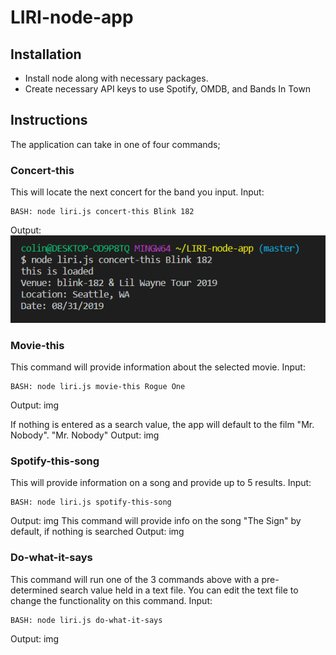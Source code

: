 # LIRI-node-app

## Installation
* Install node along with necessary packages.
* Create necessary API keys to use Spotify, OMDB, and Bands In Town

## Instructions
The application can take in one of four commands;

### Concert-this
This will locate the next concert for the band you input.
Input:
```
BASH: node liri.js concert-this Blink 182
```
Output: 
![concert-this-image](images/concert-this.PNG)

### Movie-this
This command will provide information about the selected movie.
Input:
```
BASH: node liri.js movie-this Rogue One
```
Output: 
img

If nothing is entered as a search value, the app will default to the film "Mr. Nobody".
"Mr. Nobody" Output:
img

### Spotify-this-song
This will provide information on a song and provide up to 5 results.
Input:
```
BASH: node liri.js spotify-this-song
```
Output:
img
This command will provide info on the song "The Sign" by default, if nothing is searched
Output:
img

### Do-what-it-says
This command will run one of the 3 commands above with a pre-determined search value held in a text file. You can edit the text file to change the functionality on this command.
Input:
```
BASH: node liri.js do-what-it-says
```
Output:
img
